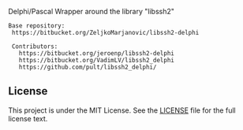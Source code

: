 Delphi/Pascal Wrapper around the library "libssh2"

    Base repository:
     https://bitbucket.org/ZeljkoMarjanovic/libssh2-delphi
     
     Contributors:
       https://bitbucket.org/jeroenp/libssh2-delphi
       https://bitbucket.org/VadimLV/libssh2_delphi
       https://github.com/pult/libssh2_delphi/
       
## License

This project is under the MIT License. See the [LICENSE](http://www.mozilla.org/MPL/MPL-1.1.html) file for the full license text.
